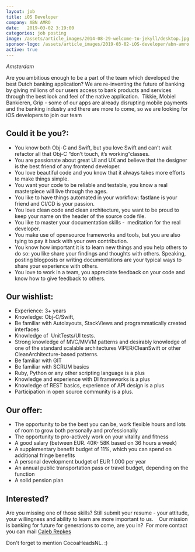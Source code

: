 ```yaml
---
layout: job
title: iOS Developer
company: ABN AMRO
date:   2019-03-02 3:19:00
categories: job posting
image: /assets/article_images/2014-08-29-welcome-to-jekyll/desktop.jpg
sponsor-logo: /assets/article_images/2019-03-02-iOS-developer/abn-amro.png
active: true
---
```


*Amsterdam*

Are you ambitious enough to be a part of the team which developed the best Dutch banking application?
We are re-inventing the future of banking by giving millions of our users access to bank products and services through the best look and feel of the native application. 
Tikkie, Mobiel Bankieren, Grip - some of our apps are already disrupting mobile payments and the banking industry and there are more to come, so we are looking for iOS developers to join our team

## Could it be you?:

- You know both Obj-C and Swift, but you love Swift and can’t wait refactor all that Obj-C “don’t touch, it’s working”classes.
- You are passionate about great UI and UX and believe that the designer is the best friend of any frontend developer.
- You love beautiful code and you know that it always takes more efforts to make things simple.
- You want your code to be reliable and testable, you know a real masterpiece will live through the ages.
- You like to have things automated in your workflow: fastlane is your friend and CI/CD is your passion.
- You love clean code and clean architecture, you want to be proud to keep your name on the header of the source code file.
- You like to master your documentation skills -  meditation for the real developer.
- You make use of opensource frameworks and tools, but you are also tying to pay it back with your own contribution.
- You know how important it is to learn new things and you help others to do so: you like share your findings and thoughts with others. Speaking, posting blogposts or writing documentations are your typical ways to share your experience with others.
- You love to work in a team, you appreciate feedback on your code and know how to give feedback to others.

## Our wishlist:

- Experience: 3+ years
- Knowledge: Obj-C/Swift,
- Be familiar with Autolayouts, StackViews and programmatically created interfaces
- Knowledge of  UnitTests/UI tests.
- Strong knowledge of MVC/MVVM patterns and desirably knowledge of one of the standard scalable architectures VIPER/CleanSwift or other CleanArchitecture-based patterns.
- Be familiar with GIT
- Be familiar with SCRUM basics
- Ruby, Python or any other scripting language is a plus
- Knowledge and experience with DI frameworks is a plus
- Knowledge of REST basics, experience of API design is a plus
- Participation in open source community is a plus.

## Our offer:

- The opportunity to be the best you can be, work flexible hours and lots of room to grow both personally and professionally
- The opportunity to pro-actively work on your vitality and fitness
- A good salary (between EUR. 40K- 58K based on 36 hours a week)
- A supplementary benefit budget of 11%, which you can spend on additional fringe benefits
- A personal development budget of EUR 1.000 per year
- An annual public transportation pass or travel budget, depending on the function
- A solid pension plan

## Interested?

Are you missing one of those skills? Still submit your resume - your attitude, your willingness and ability to learn are more important to us.
 
 Our mission is banking for future for generations to come, are you in?
 For more contact you can mail [Caleb Repkes](mailto:caleb.repkes@nl.abnamro.com)

Don't forget to mention CocoaHeadsNL. :)
